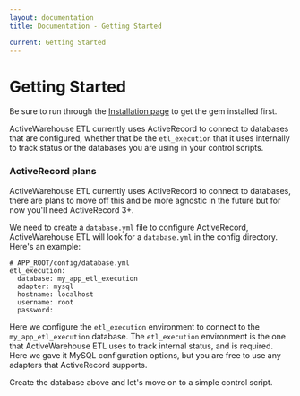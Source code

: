 ```yaml
---
layout: documentation
title: Documentation - Getting Started

current: Getting Started
---
```

# Getting Started

Be sure to run through the <a href="/docs/installation.html">Installation page</a> to get the gem installed first.

ActiveWarehouse ETL currently uses ActiveRecord to connect to databases that are configured, whether that be the `etl_execution` that it uses internally to track status or the databases you are using in your control scripts.

<div class="alert alert-block alert-notice">
  <h3>ActiveRecord plans</h3>
  <p>
    ActiveWarehouse ETL currently uses ActiveRecord to connect to databases, there are plans to move off this and be more agnostic in the future but for now you'll need ActiveRecord 3+.
  </p>
</div>

We need to create a `database.yml` file to configure ActiveRecord, ActiveWarehouse ETL will look for a `database.yml` in the config directory.  Here's an example:

    # APP_ROOT/config/database.yml
    etl_execution:
      database: my_app_etl_execution
      adapter: mysql
      hostname: localhost
      username: root
      password:

Here we configure the `etl_execution` environment to connect to the `my_app_etl_execution` database. The `etl_execution` environment is the one that ActiveWarehouse ETL uses to track internal status, and is required.  Here we gave it MySQL configuration options, but you are free to use any adapters that ActiveRecord supports.

Create the database above and let's move on to a simple control script.